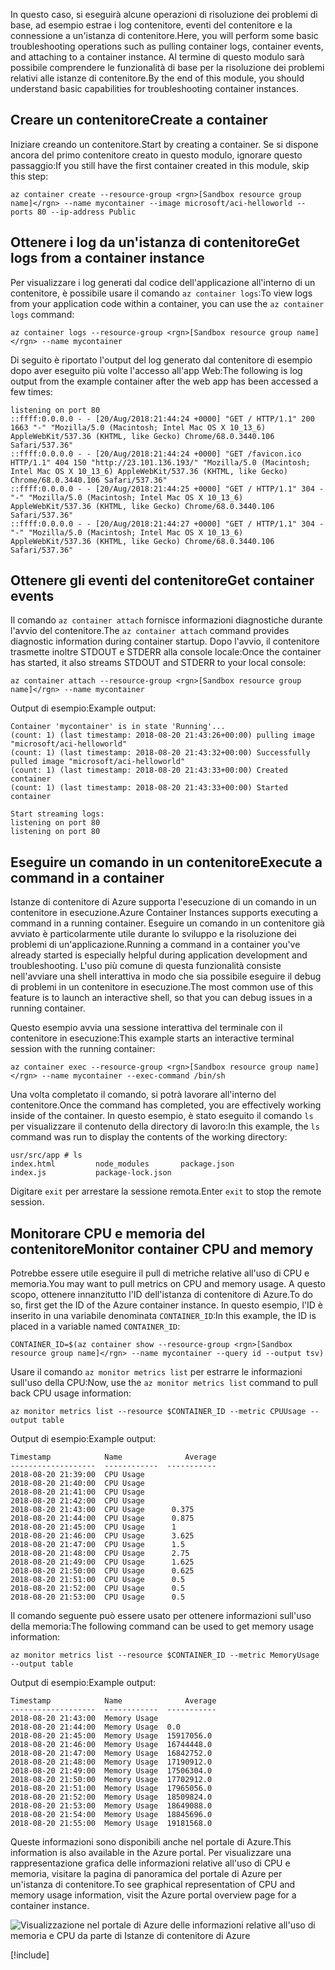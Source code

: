 <span data-ttu-id="61984-101">In questo caso, si eseguirà alcune operazioni di risoluzione dei problemi di base, ad esempio estrae i log contenitore, eventi del contenitore e la connessione a un'istanza di contenitore.</span><span class="sxs-lookup"><span data-stu-id="61984-101">Here, you will perform some basic troubleshooting operations such as pulling container logs, container events, and attaching to a container instance.</span></span> <span data-ttu-id="61984-102">Al termine di questo modulo sarà possibile comprendere le funzionalità di base per la risoluzione dei problemi relativi alle istanze di contenitore.</span><span class="sxs-lookup"><span data-stu-id="61984-102">By the end of this module, you should understand basic capabilities for troubleshooting container instances.</span></span>

## <a name="create-a-container"></a><span data-ttu-id="61984-103">Creare un contenitore</span><span class="sxs-lookup"><span data-stu-id="61984-103">Create a container</span></span>

<span data-ttu-id="61984-104">Iniziare creando un contenitore.</span><span class="sxs-lookup"><span data-stu-id="61984-104">Start by creating a container.</span></span> <span data-ttu-id="61984-105">Se si dispone ancora del primo contenitore creato in questo modulo, ignorare questo passaggio:</span><span class="sxs-lookup"><span data-stu-id="61984-105">If you still have the first container created in this module, skip this step:</span></span>

```azurecli
az container create --resource-group <rgn>[Sandbox resource group name]</rgn> --name mycontainer --image microsoft/aci-helloworld --ports 80 --ip-address Public
```

## <a name="get-logs-from-a-container-instance"></a><span data-ttu-id="61984-106">Ottenere i log da un'istanza di contenitore</span><span class="sxs-lookup"><span data-stu-id="61984-106">Get logs from a container instance</span></span>

<span data-ttu-id="61984-107">Per visualizzare i log generati dal codice dell'applicazione all'interno di un contenitore, è possibile usare il comando `az container logs`:</span><span class="sxs-lookup"><span data-stu-id="61984-107">To view logs from your application code within a container, you can use the `az container logs` command:</span></span>

```azazurecli
az container logs --resource-group <rgn>[Sandbox resource group name]</rgn> --name mycontainer
```

<span data-ttu-id="61984-108">Di seguito è riportato l'output del log generato dal contenitore di esempio dopo aver eseguito più volte l'accesso all'app Web:</span><span class="sxs-lookup"><span data-stu-id="61984-108">The following is log output from the example container after the web app has been accessed a few times:</span></span>

```output
listening on port 80
::ffff:0.0.0.0 - - [20/Aug/2018:21:44:24 +0000] "GET / HTTP/1.1" 200 1663 "-" "Mozilla/5.0 (Macintosh; Intel Mac OS X 10_13_6) AppleWebKit/537.36 (KHTML, like Gecko) Chrome/68.0.3440.106 Safari/537.36"
::ffff:0.0.0.0 - - [20/Aug/2018:21:44:24 +0000] "GET /favicon.ico HTTP/1.1" 404 150 "http://23.101.136.193/" "Mozilla/5.0 (Macintosh; Intel Mac OS X 10_13_6) AppleWebKit/537.36 (KHTML, like Gecko) Chrome/68.0.3440.106 Safari/537.36"
::ffff:0.0.0.0 - - [20/Aug/2018:21:44:25 +0000] "GET / HTTP/1.1" 304 - "-" "Mozilla/5.0 (Macintosh; Intel Mac OS X 10_13_6) AppleWebKit/537.36 (KHTML, like Gecko) Chrome/68.0.3440.106 Safari/537.36"
::ffff:0.0.0.0 - - [20/Aug/2018:21:44:27 +0000] "GET / HTTP/1.1" 304 - "-" "Mozilla/5.0 (Macintosh; Intel Mac OS X 10_13_6) AppleWebKit/537.36 (KHTML, like Gecko) Chrome/68.0.3440.106 Safari/537.36"
```

## <a name="get-container-events"></a><span data-ttu-id="61984-109">Ottenere gli eventi del contenitore</span><span class="sxs-lookup"><span data-stu-id="61984-109">Get container events</span></span>

<span data-ttu-id="61984-110">Il comando `az container attach` fornisce informazioni diagnostiche durante l'avvio del contenitore.</span><span class="sxs-lookup"><span data-stu-id="61984-110">The `az container attach` command provides diagnostic information during container startup.</span></span> <span data-ttu-id="61984-111">Dopo l'avvio, il contenitore trasmette inoltre STDOUT e STDERR alla console locale:</span><span class="sxs-lookup"><span data-stu-id="61984-111">Once the container has started, it also streams STDOUT and STDERR to your local console:</span></span>

```azazurecli
az container attach --resource-group <rgn>[Sandbox resource group name]</rgn> --name mycontainer
```

<span data-ttu-id="61984-112">Output di esempio:</span><span class="sxs-lookup"><span data-stu-id="61984-112">Example output:</span></span>


```output
Container 'mycontainer' is in state 'Running'...
(count: 1) (last timestamp: 2018-08-20 21:43:26+00:00) pulling image "microsoft/aci-helloworld"
(count: 1) (last timestamp: 2018-08-20 21:43:32+00:00) Successfully pulled image "microsoft/aci-helloworld"
(count: 1) (last timestamp: 2018-08-20 21:43:33+00:00) Created container
(count: 1) (last timestamp: 2018-08-20 21:43:33+00:00) Started container

Start streaming logs:
listening on port 80
listening on port 80
```

## <a name="execute-a-command-in-a-container"></a><span data-ttu-id="61984-113">Eseguire un comando in un contenitore</span><span class="sxs-lookup"><span data-stu-id="61984-113">Execute a command in a container</span></span>

<span data-ttu-id="61984-114">Istanze di contenitore di Azure supporta l'esecuzione di un comando in un contenitore in esecuzione.</span><span class="sxs-lookup"><span data-stu-id="61984-114">Azure Container Instances supports executing a command in a running container.</span></span> <span data-ttu-id="61984-115">Eseguire un comando in un contenitore già avviato è particolarmente utile durante lo sviluppo e la risoluzione dei problemi di un'applicazione.</span><span class="sxs-lookup"><span data-stu-id="61984-115">Running a command in a container you've already started is especially helpful during application development and troubleshooting.</span></span> <span data-ttu-id="61984-116">L'uso più comune di questa funzionalità consiste nell'avviare una shell interattiva in modo che sia possibile eseguire il debug di problemi in un contenitore in esecuzione.</span><span class="sxs-lookup"><span data-stu-id="61984-116">The most common use of this feature is to launch an interactive shell, so that you can debug issues in a running container.</span></span>

<span data-ttu-id="61984-117">Questo esempio avvia una sessione interattiva del terminale con il contenitore in esecuzione:</span><span class="sxs-lookup"><span data-stu-id="61984-117">This example starts an interactive terminal session with the running container:</span></span>

```azurecli
az container exec --resource-group <rgn>[Sandbox resource group name]</rgn> --name mycontainer --exec-command /bin/sh
```

<span data-ttu-id="61984-118">Una volta completato il comando, si potrà lavorare all'interno del contenitore.</span><span class="sxs-lookup"><span data-stu-id="61984-118">Once the command has completed, you are effectively working inside of the container.</span></span> <span data-ttu-id="61984-119">In questo esempio, è stato eseguito il comando `ls` per visualizzare il contenuto della directory di lavoro:</span><span class="sxs-lookup"><span data-stu-id="61984-119">In this example, the `ls` command was run to display the contents of the working directory:</span></span>

```output
usr/src/app # ls
index.html         node_modules       package.json
index.js           package-lock.json
```

<span data-ttu-id="61984-120">Digitare `exit` per arrestare la sessione remota.</span><span class="sxs-lookup"><span data-stu-id="61984-120">Enter `exit` to stop the remote session.</span></span>

## <a name="monitor-container-cpu-and-memory"></a><span data-ttu-id="61984-121">Monitorare CPU e memoria del contenitore</span><span class="sxs-lookup"><span data-stu-id="61984-121">Monitor container CPU and memory</span></span>

<span data-ttu-id="61984-122">Potrebbe essere utile eseguire il pull di metriche relative all'uso di CPU e memoria.</span><span class="sxs-lookup"><span data-stu-id="61984-122">You may want to pull metrics on CPU and memory usage.</span></span> <span data-ttu-id="61984-123">A questo scopo, ottenere innanzitutto l'ID dell'istanza di contenitore di Azure.</span><span class="sxs-lookup"><span data-stu-id="61984-123">To do so, first get the ID of the Azure container instance.</span></span> <span data-ttu-id="61984-124">In questo esempio, l'ID è inserito in una variabile denominata `CONTAINER_ID`:</span><span class="sxs-lookup"><span data-stu-id="61984-124">In this example, the ID is placed in a variable named `CONTAINER_ID`:</span></span>

```azurecli
CONTAINER_ID=$(az container show --resource-group <rgn>[Sandbox resource group name]</rgn> --name mycontainer --query id --output tsv)
```

<span data-ttu-id="61984-125">Usare il comando `az monitor metrics list` per estrarre le informazioni sull'uso della CPU:</span><span class="sxs-lookup"><span data-stu-id="61984-125">Now, use the `az monitor metrics list` command to pull back CPU usage information:</span></span>

```azurecli
az monitor metrics list --resource $CONTAINER_ID --metric CPUUsage --output table
```

<span data-ttu-id="61984-126">Output di esempio:</span><span class="sxs-lookup"><span data-stu-id="61984-126">Example output:</span></span>

```output
Timestamp            Name              Average
-------------------  ------------  -----------
2018-08-20 21:39:00  CPU Usage
2018-08-20 21:40:00  CPU Usage
2018-08-20 21:41:00  CPU Usage
2018-08-20 21:42:00  CPU Usage
2018-08-20 21:43:00  CPU Usage      0.375
2018-08-20 21:44:00  CPU Usage      0.875
2018-08-20 21:45:00  CPU Usage      1
2018-08-20 21:46:00  CPU Usage      3.625
2018-08-20 21:47:00  CPU Usage      1.5
2018-08-20 21:48:00  CPU Usage      2.75
2018-08-20 21:49:00  CPU Usage      1.625
2018-08-20 21:50:00  CPU Usage      0.625
2018-08-20 21:51:00  CPU Usage      0.5
2018-08-20 21:52:00  CPU Usage      0.5
2018-08-20 21:53:00  CPU Usage      0.5
```

<span data-ttu-id="61984-127">Il comando seguente può essere usato per ottenere informazioni sull'uso della memoria:</span><span class="sxs-lookup"><span data-stu-id="61984-127">The following command can be used to get memory usage information:</span></span>

```azurecli
az monitor metrics list --resource $CONTAINER_ID --metric MemoryUsage --output table
```

<span data-ttu-id="61984-128">Output di esempio:</span><span class="sxs-lookup"><span data-stu-id="61984-128">Example output:</span></span>

```output
Timestamp            Name              Average
-------------------  ------------  -----------
2018-08-20 21:43:00  Memory Usage
2018-08-20 21:44:00  Memory Usage  0.0
2018-08-20 21:45:00  Memory Usage  15917056.0
2018-08-20 21:46:00  Memory Usage  16744448.0
2018-08-20 21:47:00  Memory Usage  16842752.0
2018-08-20 21:48:00  Memory Usage  17190912.0
2018-08-20 21:49:00  Memory Usage  17506304.0
2018-08-20 21:50:00  Memory Usage  17702912.0
2018-08-20 21:51:00  Memory Usage  17965056.0
2018-08-20 21:52:00  Memory Usage  18509824.0
2018-08-20 21:53:00  Memory Usage  18649088.0
2018-08-20 21:54:00  Memory Usage  18845696.0
2018-08-20 21:55:00  Memory Usage  19181568.0
```

<span data-ttu-id="61984-129">Queste informazioni sono disponibili anche nel portale di Azure.</span><span class="sxs-lookup"><span data-stu-id="61984-129">This information is also available in the Azure portal.</span></span> <span data-ttu-id="61984-130">Per visualizzare una rappresentazione grafica delle informazioni relative all'uso di CPU e memoria, visitare la pagina di panoramica del portale di Azure per un'istanza di contenitore.</span><span class="sxs-lookup"><span data-stu-id="61984-130">To see graphical representation of CPU and memory usage information, visit the Azure portal overview page for a container instance.</span></span>

![Visualizzazione nel portale di Azure delle informazioni relative all'uso di memoria e CPU da parte di Istanze di contenitore di Azure](../media-draft/cpu-memory.png)

[!include[](../../../includes/azure-sandbox-cleanup.md)]
